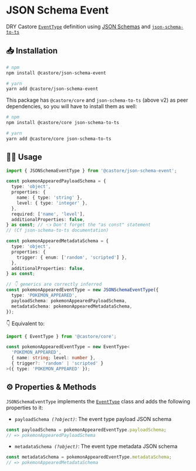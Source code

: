 # JSON Schema Event

DRY Castore [`EventType`](https://github.com/castore-dev/castore/#--eventtype) definition using [JSON Schemas](http://json-schema.org/understanding-json-schema/reference/index.html) and [`json-schema-to-ts`](https://github.com/ThomasAribart/json-schema-to-ts)

## 📥 Installation

```bash
# npm
npm install @castore/json-schema-event

# yarn
yarn add @castore/json-schema-event
```

This package has `@castore/core` and `json-schema-to-ts` (above v2) as peer dependencies, so you will have to install them as well:

```bash
# npm
npm install @castore/core json-schema-to-ts

# yarn
yarn add @castore/core json-schema-to-ts
```

## 👩‍💻 Usage

```ts
import { JSONSchemaEventType } from '@castore/json-schema-event';

const pokemonAppearedPayloadSchema = {
  type: 'object',
  properties: {
    name: { type: 'string' },
    level: { type: 'integer' },
  },
  required: ['name', 'level'],
  additionalProperties: false,
} as const; // 👈 Don't forget the "as const" statement
// (Cf json-schema-to-ts documentation)

const pokemonAppearedMetadataSchema = {
  type: 'object',
  properties: {
    trigger: { enum: ['random', 'scripted'] },
  },
  additionalProperties: false,
} as const;

// 👇 generics are correctly inferred
const pokemonAppearedEventType = new JSONSchemaEventType({
  type: 'POKEMON_APPEARED',
  payloadSchema: pokemonAppearedPayloadSchema,
  metadataSchema: pokemonAppearedMetadataSchema,
});
```

👇 Equivalent to:

```ts
import { EventType } from '@castore/core';

const pokemonAppearedEventType = new EventType<
  'POKEMON_APPEARED',
  { name: string; level: number },
  { trigger?: 'random' | 'scripted' }
>({ type: 'POKEMON_APPEARED' });
```

## ⚙️ Properties & Methods

`JSONSchemaEventType` implements the [`EventType`](https://github.com/castore-dev/castore/#--eventtype) class and adds the following properties to it:

- <code>payloadSchema <i>(?object)</i></code>: The event type payload JSON schema

```ts
const payloadSchema = pokemonAppearedEventType.payloadSchema;
// => pokemonAppearedPayloadSchema
```

- <code>metadataSchema <i>(?object)</i></code>: The event type metadata JSON schema

```ts
const metadataSchema = pokemonAppearedEventType.metadataSchema;
// => pokemonAppearedMetadataSchema
```
